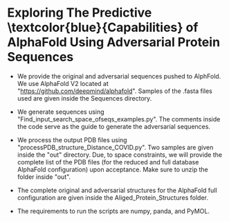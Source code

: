 # Exploring The Predictive \textcolor{blue}{Capabilities} of AlphaFold Using Adversarial Protein Sequences

- We provide the original and adversarial sequences pushed to AlphFold. We use AlphaFold V2 located at "https://github.com/deepmind/alphafold". Samples of the .fasta files used are given inside the Sequences directory. 

- We generate sequences using "Find_input_search_space_ofseqs_examples.py". The comments inside the code serve as the guide to generate the adversarial sequences. 

- We process the output PDB files using "processPDB_structure_Distance_COVID.py". Two samples are given inside the "out" directory. Due, to space constraints, we will provide the complete list of the PDB files (for the reduced and full database AlphaFold configuration) upon acceptance. Make sure to unzip the folder inside "out". 

- The complete original and adversarial structures for the AlphaFold full configuration are given inside the Aliged_Protein_Structures folder. 

- The requirements to run the scripts are numpy, panda, and PyMOL. 






